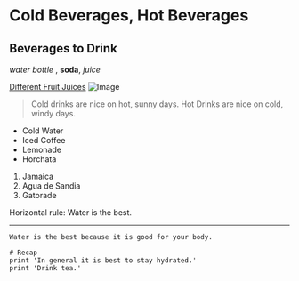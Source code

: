 # Cold Beverages, Hot Beverages
## Beverages to Drink
*water bottle* , **soda**, *juice*

[Different Fruit Juices](https://sipsmarter.org/juicepedia/juice-varieties/)
![Image](https://st2.depositphotos.com/2577341/6474/i/950/depositphotos_64740945-stock-photo-cold-water-bottles-on-ice.jpg)

> Cold drinks are nice on hot, sunny days. 
> Hot Drinks are nice on cold, windy days. 


* Cold  Water
* Iced Coffee
* Lemonade
* Horchata

1. Jamaica
2. Agua de Sandia
3. Gatorade

Horizontal rule:
Water is the best.
- - -


`Water is the best because it is good for your body.` 

```
# Recap
print 'In general it is best to stay hydrated.'
print 'Drink tea.'
```
